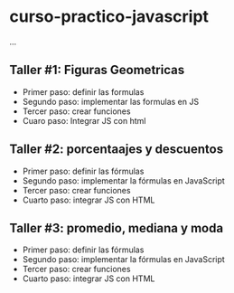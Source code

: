# curso-practico-javascript

...

## Taller #1: Figuras Geometricas

- Primer paso: definir las formulas
- Segundo paso: implementar las formulas en JS
- Tercer paso: crear funciones
- Cuaro paso: Integrar JS con html

## Taller #2: porcentaajes y descuentos

- Primer paso: definir las fórmulas
- Segundo paso: implementar la fórmulas en JavaScript 
- Tercer paso: crear funciones
- Cuarto paso: integrar JS con HTML

## Taller #3: promedio, mediana y moda

- Primer paso: definir las fórmulas
- Segundo paso: implementar la fórmulas en JavaScript 
- Tercer paso: crear funciones
- Cuarto paso: integrar JS con HTML
